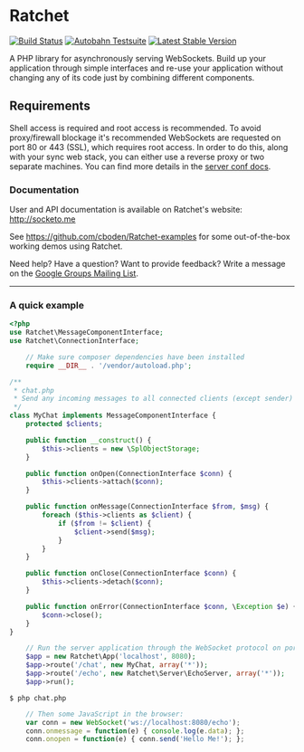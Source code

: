 # Ratchet

[![Build Status](https://secure.travis-ci.org/ratchetphp/Ratchet.png?branch=master)](http://travis-ci.org/ratchetphp/Ratchet)
[![Autobahn Testsuite](https://img.shields.io/badge/Autobahn-passing-brightgreen.svg)](http://socketo.me/reports/ab/index.html)
[![Latest Stable Version](https://poser.pugx.org/cboden/ratchet/v/stable.png)](https://packagist.org/packages/cboden/ratchet)

A PHP library for asynchronously serving WebSockets.
Build up your application through simple interfaces and re-use your application without changing any of its code just by combining different components.

## Requirements

Shell access is required and root access is recommended.
To avoid proxy/firewall blockage it's recommended WebSockets are requested on port 80 or 443 (SSL), which requires root access.
In order to do this, along with your sync web stack, you can either use a reverse proxy or two separate machines.
You can find more details in the [server conf docs](http://socketo.me/docs/deploy#serverconfiguration).

### Documentation

User and API documentation is available on Ratchet's website: http://socketo.me

See https://github.com/cboden/Ratchet-examples for some out-of-the-box working demos using Ratchet.

Need help?  Have a question?  Want to provide feedback?  Write a message on the [Google Groups Mailing List](https://groups.google.com/forum/#!forum/ratchet-php).

---

### A quick example

```php
<?php
use Ratchet\MessageComponentInterface;
use Ratchet\ConnectionInterface;

    // Make sure composer dependencies have been installed
    require __DIR__ . '/vendor/autoload.php';

/**
 * chat.php
 * Send any incoming messages to all connected clients (except sender)
 */
class MyChat implements MessageComponentInterface {
    protected $clients;

    public function __construct() {
        $this->clients = new \SplObjectStorage;
    }

    public function onOpen(ConnectionInterface $conn) {
        $this->clients->attach($conn);
    }

    public function onMessage(ConnectionInterface $from, $msg) {
        foreach ($this->clients as $client) {
            if ($from != $client) {
                $client->send($msg);
            }
        }
    }

    public function onClose(ConnectionInterface $conn) {
        $this->clients->detach($conn);
    }

    public function onError(ConnectionInterface $conn, \Exception $e) {
        $conn->close();
    }
}

    // Run the server application through the WebSocket protocol on port 8080
    $app = new Ratchet\App('localhost', 8080);
    $app->route('/chat', new MyChat, array('*'));
    $app->route('/echo', new Ratchet\Server\EchoServer, array('*'));
    $app->run();
```

    $ php chat.php

```javascript
    // Then some JavaScript in the browser:
    var conn = new WebSocket('ws://localhost:8080/echo');
    conn.onmessage = function(e) { console.log(e.data); };
    conn.onopen = function(e) { conn.send('Hello Me!'); };
```
